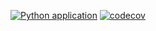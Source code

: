 [![Python application](https://github.com/The-Kelvin/cryce-django-tutorial/actions/workflows/python-app.yml/badge.svg)](https://github.com/The-Kelvin/cryce-django-tutorial/actions/workflows/python-app.yml) [![codecov](https://codecov.io/gh/The-Kelvin/cryce-django-tutorial/branch/main/graph/badge.svg?token=S3RSLM598L)](https://codecov.io/gh/The-Kelvin/cryce-django-tutorial)